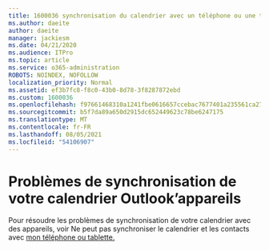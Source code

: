 ```yaml
---
title: 1600036 synchronisation du calendrier avec un téléphone ou une table
ms.author: daeite
author: daeite
manager: jackiesm
ms.date: 04/21/2020
ms.audience: ITPro
ms.topic: article
ms.service: o365-administration
ROBOTS: NOINDEX, NOFOLLOW
localization_priority: Normal
ms.assetid: ef3b7fc8-f8c0-43b0-8d78-3f8287872ebd
ms.custom: 1600036
ms.openlocfilehash: f97661468310a1241fbe0616657ccebac7677401a235561ca27020be6e27cbbb
ms.sourcegitcommit: b5f7da89a650d2915dc652449623c78be6247175
ms.translationtype: MT
ms.contentlocale: fr-FR
ms.lasthandoff: 08/05/2021
ms.locfileid: "54106907"
---
```

# <a name="issues-synchronizing-your-outlook-calendar-to-devices"></a>Problèmes de synchronisation de votre calendrier Outlook’appareils

Pour résoudre les problèmes de synchronisation de votre calendrier avec des appareils, voir Ne peut pas synchroniser le calendrier et les contacts avec [mon téléphone ou tablette.](https://support.office.com/article/8479d764-b9f5-4fff-ba88-edd7c265df9f.aspx)
  

